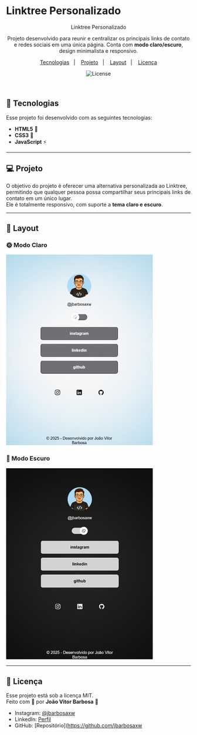 # Linktree Personalizado
<div align="center">Linktree Personalizado</div>

<p align="center">
  Projeto desenvolvido para reunir e centralizar os principais links de contato e redes sociais em uma única página.  
  Conta com <strong>modo claro/escuro</strong>, design minimalista e responsivo.
</p>

<p align="center">
  <a href="#-tecnologias">Tecnologias</a>&nbsp;&nbsp;&nbsp;|&nbsp;&nbsp;&nbsp;
  <a href="#-projeto">Projeto</a>&nbsp;&nbsp;&nbsp;|&nbsp;&nbsp;&nbsp;
  <a href="#-layout">Layout</a>&nbsp;&nbsp;&nbsp;|&nbsp;&nbsp;&nbsp;
  <a href="#memo-licença">Licença</a>
</p>

<p align="center">
  <img alt="License" src="https://img.shields.io/static/v1?label=license&message=MIT&color=49AA26&labelColor=000000">
</p>

<br>

## 🚀 Tecnologias

Esse projeto foi desenvolvido com as seguintes tecnologias:

- **HTML5** 📄  
- **CSS3** 🎨  
- **JavaScript** ⚡  

---

## 💻 Projeto

O objetivo do projeto é oferecer uma alternativa personalizada ao Linktree, permitindo que qualquer pessoa possa compartilhar seus principais links de contato em um único lugar.  
Ele é totalmente responsivo, com suporte a **tema claro e escuro**.

---

## 🔖 Layout

### 🌞 Modo Claro  
<img alt="modo claro" src="assets/preview-light.png" width="400px">

### 🌙 Modo Escuro  
<img alt="Dark Mode" src="assets/preview-darck.png" width="400px">

---

## :memo: Licença

Esse projeto está sob a licença MIT.  
Feito com 💜 por **João Vitor Barbosa** 🚀

- Instagram: [@jbarbosaxw](https://instagram.com/jbarbosaxw)  
- LinkedIn: [Perfil](https://linkedin.com/in/jbarbosaxw)  
- GitHub: [Repositório](https://github.com/jbarbosaxw
